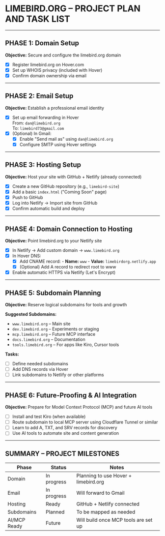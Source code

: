 
# LIMEBIRD.ORG – PROJECT PLAN AND TASK LIST

---

## PHASE 1: Domain Setup

**Objective:** Secure and configure the limebird.org domain

- [x] Register limebird.org on Hover.com
- [x] Set up WHOIS privacy (included with Hover)
- [x] Confirm domain ownership via email

---

## PHASE 2: Email Setup

**Objective:** Establish a professional email identity

- [x] Set up email forwarding in Hover  
      From: `dan@limebird.org`  
      To: `limebird73@gmail.com`
- [x] (Optional) In Gmail:
  - [x] Enable "Send mail as" using `dan@limebird.org`
  - [x] Configure SMTP using Hover settings

---

## PHASE 3: Hosting Setup

**Objective:** Host your site with GitHub + Netlify (already connected)

- [x] Create a new GitHub repository (e.g., `limebird-site`)
- [x] Add a basic `index.html` ("Coming Soon" page)
- [x] Push to GitHub
- [x] Log into Netlify → Import site from GitHub
- [x] Confirm automatic build and deploy

---

## PHASE 4: Domain Connection to Hosting

**Objective:** Point limebird.org to your Netlify site

- [x] In Netlify → Add custom domain → `www.limebird.org`
- [x] In Hover DNS:
  - [x] Add CNAME record:
        - **Name:** `www`
        - **Value:** `limebirdorg.netlify.app`
  - [x] (Optional) Add A record to redirect root to www
- [x] Enable automatic HTTPS via Netlify (Let's Encrypt)

---

## PHASE 5: Subdomain Planning

**Objective:** Reserve logical subdomains for tools and growth

**Suggested Subdomains:**

- `www.limebird.org` – Main site
- `dev.limebird.org` – Experiments or staging
- `mcp.limebird.org` – Future MCP interface
- `docs.limebird.org` – Documentation
- `tools.limebird.org` – For apps like Kiro, Cursor tools

**Tasks:**

- [ ] Define needed subdomains
- [ ] Add DNS records via Hover
- [ ] Link subdomains to Netlify or other platforms

---

## PHASE 6: Future-Proofing & AI Integration

**Objective:** Prepare for Model Context Protocol (MCP) and future AI tools

- [ ] Install and test Kiro (when available)
- [ ] Route subdomain to local MCP server using Cloudflare Tunnel or similar
- [ ] Learn to add A, TXT, and SRV records for discovery
- [ ] Use AI tools to automate site and content generation

---

## SUMMARY – PROJECT MILESTONES

| Phase        | Status      | Notes                                   |
|--------------|-------------|-----------------------------------------|
| Domain       | In progress | Planning to use Hover + limebird.org    |
| Email        | In progress | Will forward to Gmail                   |
| Hosting      | Ready       | GitHub + Netlify connected              |
| Subdomains   | Planned     | To be mapped as needed                  |
| AI/MCP Ready | Future      | Will build once MCP tools are set up    |
